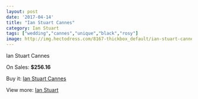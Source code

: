 ```yaml
---
layout: post
date: '2017-04-14'
title: "Ian Stuart Cannes"
category: Ian Stuart
tags: ["wedding","cannes","unique","black","rosy"]
image: http://img.hectodress.com/8167-thickbox_default/ian-stuart-cannes.jpg
---
```

Ian Stuart Cannes

On Sales: **$256.16**
<a href="https://www.hectodress.com/ian-stuart/4145-ian-stuart-cannes.html"><amp-img layout="responsive" width="600" height="600" src="//img.hectodress.com/8167-thickbox_default/ian-stuart-cannes.jpg" alt="Ian Stuart Cannes 0" /></a>

Buy it: [Ian Stuart Cannes](https://www.hectodress.com/ian-stuart/4145-ian-stuart-cannes.html "Ian Stuart Cannes")

View more: [Ian Stuart](https://www.hectodress.com/73-ian-stuart "Ian Stuart")